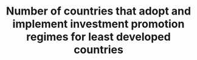 ---
actual_indicator_available: null
actual_indicator_available_description: null
comments_and_limitations: null
data_non_statistical: true
date_metadata_updated: null
date_of_national_source_publication: null
disaggregation_categories: null
disaggregation_geography: null
goal_meta_link: http://unstats.un.org/sdgs/files/metadata-compilation/Metadata-Goal-17.pdf
goal_meta_link_page: 11
graph: null
graph_status_notes: Policy Judgement
graph_title: Number of countries that adopt and implement investment promotion regimes
  for least developed countries
graph_type: null
graph_type_description: "\_\_SUSPECT METADATA \u2013 for FM"
has_metadata: false
indicator: 17.5.1
indicator_definition: ''
indicator_name: Number of countries that adopt and implement investment promotion
  regimes for least developed countries
indicator_sort_order: 17-05-01
indicator_variable: null
international_and_national_references: null
layout: indicator
method_of_computation: ''
periodicity: null
permalink: /17-5-1/
published: false
rationale_interpretation: ''
reporting_status: notstarted
scheduled_update_by_SDG_team: null
scheduled_update_by_national_source: null
sdg_goal: 17
source_active_1: true
source_agency_staff_email_1: null
source_agency_staff_name_1: null
source_agency_survey_dataset_1: null
source_notes_1: null
source_title_1: null
source_url_1: null
target: Adopt and implement investment promotion regimes for least developed countries.
target_id: '17.5'
time_period: null
title: Number of countries that adopt and implement investment promotion regimes for
  least developed countries
un_custodial_agency: UNCTAD
un_designated_tier: '3'
unit_of_measure: null
variable_description: null
variable_notes: null
---